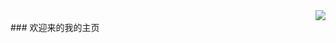 
<a href="https://github.com/ShengYangCode">
  <img align="right" src="https://github-readme-stats.vercel.app/api?username=ShengYangCode&show_icons=true&count_private=true&hide=issues&hide_title=true" />
</a>
</br>
### 欢迎来的我的主页
